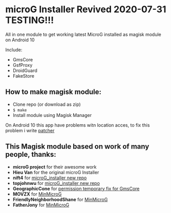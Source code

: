 # microG Installer Revived 2020-07-31 TESTING!!!

All in one module to get working latest MicroG installed as magisk module on Android 10

Include:
* GmsCore
* GsfProxy
* DroidGuard
* FakeStore

## How to make magisk module:
- Clone repo (or download as zip)
- `$ make` 
- Install module using Magisk Manager

On Android 10 this app have problems witn location acces, to fix this problem i write [patcher](https://github.com/McPcholkin/runtime-permission_patcher)

## This Magisk module based on work of many people, thanks:
- **microG project** for their awesome work  
- **Hieu Van** for the original microG Installer  
- **nift4** for [microG_installer new repo](https://github.com/Magisk-Modules-Repo/microG_installer)  
- **topjohnwu** for [microG_installer new repo](https://github.com/Magisk-Modules-Repo/microG_installer)  
- **GeographicCone** for [permission temporary fix for GmsCore](https://github.com/microg/android_packages_apps_GmsCore/issues/1099#issuecomment-664419033)  
- **MOVZX** for [MinMicroG](https://github.com/FriendlyNeighborhoodShane/MinMicroG)  
- **FriendlyNeighborhoodShane** for [MinMicroG](https://github.com/FriendlyNeighborhoodShane/MinMicroG)  
- **FatherJony** for [MinMicroG](https://github.com/FriendlyNeighborhoodShane/MinMicroG)  


